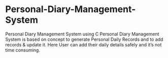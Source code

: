 # Personal-Diary-Management-System
Personal Diary Management System using C
Personal Diary Management System is based on concept to generate Personal Daily Records and to add records & update it. 
Here User can add their daily details safely and it’s not time consuming.
